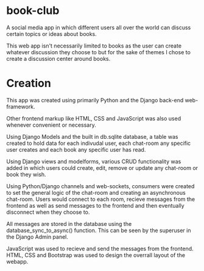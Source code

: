 # book-club
A social media app in which different users all over the world can discuss certain topics or ideas about books. 

This web app isn't necessarily limited to books as the user can create whatever discussion they choose to but for the sake of themes I chose to create a discussion center around books.

# Creation

This app was created using primarily Python and the Django back-end web-framework. 

Other frontend markup like HTML, CSS and JavaScript was also used whenever convenient or necessary.

Using Django Models and the built in db.sqlite database, a table was created to hold data for each indivudal user, each chat-room any specific user creates and each book any specific user has read.

Using Django views and modelforms, various CRUD functionality was added in which users could create, edit, remove or update any chat-room or book they wish.

Using Python/Django channels and web-sockets, consumers were created to set the general logic of the chat-room and creating an asynchronous chat-room. Users would connect to each room, recieve messages from the frontend as well as send messages to the frontend and then eventually disconnect when they choose to.

All messages are stored in the database using the database_sync_to_async() function. This can be seen by the superuser in the Django Admin panel.

JavaScript was used to recieve and send the messages from the frontend. HTML, CSS and Bootstrap was used to design the overrall layout of the webapp.
